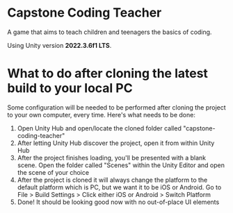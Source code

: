 # Capstone Coding Teacher
A game that aims to teach children and teenagers the basics of coding.

Using Unity version **2022.3.6f1 LTS**.

# What to do after cloning the latest build to your local PC
Some configuration will be needed to be performed after cloning the project to your own computer, every time. Here's what needs to be done:
1. Open Unity Hub and open/locate the cloned folder called "capstone-coding-teacher"
2. After letting Unity Hub discover the project, open it from within Unity Hub
3. After the project finishes loading, you'll be presented with a blank scene. Open the folder called "Scenes" within the Unity Editor and open the scene of your choice
4. After the project is cloned it will always change the platform to the default platform which is PC, but we want it to be iOS or Android. Go to File > Build Settings > Click either iOS or Android > Switch Platform
5. Done! It should be looking good now with no out-of-place UI elements
